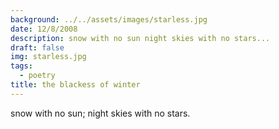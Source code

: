 ```yaml
---
background: ../../assets/images/starless.jpg
date: 12/8/2008
description: snow with no sun night skies with no stars...
draft: false
img: starless.jpg
tags:
  - poetry
title: the blackess of winter
---
```


snow with no sun; night skies with no stars.
